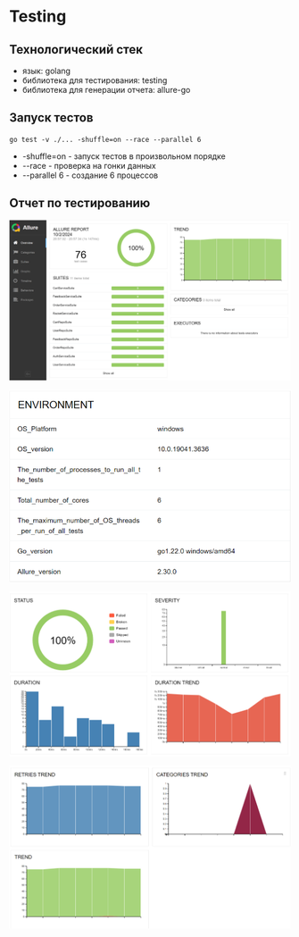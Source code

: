 # Testing

## Технологический стек
- язык: golang
- библиотека для тестирования: testing
- библиотека для генерации отчета: allure-go

## Запуск тестов
```make
go test -v ./... -shuffle=on --race --parallel 6
```
- -shuffle=on - запуск тестов в произвольном порядке
- --race - проверка на гонки данных
- --parallel 6 - создание 6 процессов

## Отчет по тестированию

![](./summary/main.png)

![](./summary/about.png)

![](./summary/last.png)

![](./summary/trend.png)